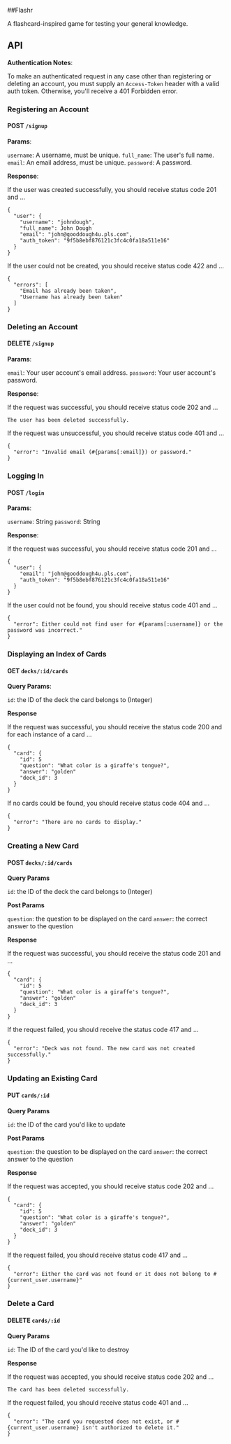 ##Flashr

A flashcard-inspired game for testing your general knowledge.

## API

**Authentication Notes**:

To make an authenticated request in any case other than registering
or deleting an account, you must supply an `Access-Token` header with
a valid auth token. Otherwise, you'll receive a 401 Forbidden error.

### Registering an Account

#### POST `/signup`

**Params**:

`username`: A username, must be unique.
`full_name`: The user's full name.
`email`: An email address, must be unique.
`password`: A password.

**Response**:

If the user was created successfully, you should receive status code 201 and ...

```
{
  "user": {
    "username": "johndough",
    "full_name": John Dough
    "email": "john@gooddough4u.pls.com",
    "auth_token": "9f5b8ebf876121c3fc4c0fa18a511e16"
  }
}
```

If the user could not be created, you should receive status code 422 and ...

```
{
  "errors": [
    "Email has already been taken",
    "Username has already been taken"
  ]
}
```

### Deleting an Account

#### DELETE `/signup`

**Params**:

`email`: Your user account's email address.
`password`: Your user account's password.

**Response**:

If the request was successful, you should receive status code 202 and ...

`The user has been deleted successfully.`

If the request was unsuccessful, you should receive status code 401 and ...


```
{
  "error": "Invalid email (#{params[:email]}) or password."
}
```

### Logging In

#### POST `/login`

**Params**:

`username`: String
`password`: String 

**Response**:

If the request was successful, you should receive status code 201 and ...

```
{
  "user": {
    "email": "john@gooddough4u.pls.com",
    "auth_token": "9f5b8ebf876121c3fc4c0fa18a511e16"
  }
}
```

If the user could not be found, you should receive status code 401 and ...

```
{
  "error": Either could not find user for #{params[:username]} or the password was incorrect."
}
```

### Displaying an Index of Cards

#### GET `decks/:id/cards`

**Query Params**:

`id`: the ID of the deck the card belongs to (Integer)

**Response**

If the request was successful, you should receive the status code 200 and for each instance of a card ...

```
{
  "card": {
    "id": 5
    "question": "What color is a giraffe's tongue?",
    "answer": "golden"
    "deck_id": 3
  }
}
```

If no cards could be found, you should receive status code 404 and ...

```
{
  "error": "There are no cards to display."
}
```

### Creating a New Card

#### POST `decks/:id/cards`

**Query Params**

`id`: the ID of the deck the card belongs to (Integer)

**Post Params**

`question`: the question to be displayed on the card
`answer`: the correct answer to the question

**Response**

If the request was successful, you should receive the status code 201 and ...

```
{
  "card": {
    "id": 5
    "question": "What color is a giraffe's tongue?",
    "answer": "golden"
    "deck_id": 3
  }
}
```

If the request failed, you should receive the status code 417 and ...

```
{
  "error": "Deck was not found. The new card was not created successfully."
}
```

### Updating an Existing Card

#### PUT `cards/:id`

**Query Params**

`id`: the ID of the card you'd like to update

**Post Params**

`question`: the question to be displayed on the card
`answer`: the correct answer to the question

**Response**

If the request was accepted, you should receive status code 202 and ...

```
{
  "card": {
    "id": 5
    "question": "What color is a giraffe's tongue?",
    "answer": "golden"
    "deck_id": 3
  }
}
```

If the request failed, you should receive status code 417 and ...

```
{
  "error": Either the card was not found or it does not belong to #{current_user.username}"
}
```

### Delete a Card

#### DELETE `cards/:id`

**Query Params**

`id`: The ID of the card you'd like to destroy

**Response**

If the request was accepted, you should receive status code 202 and ...

``The card has been deleted successfully.``

If the request failed, you should receive status code 401 and ... 

```
{
  "error": "The card you requested does not exist, or #{current_user.username} isn't authorized to delete it."
}
```
